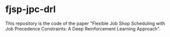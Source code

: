 # fjsp-jpc-drl
This repository is the code of the paper "Flexible Job Shop Scheduling with Job Precedence Constraints: A Deep Reinforcement Learning Approach".
